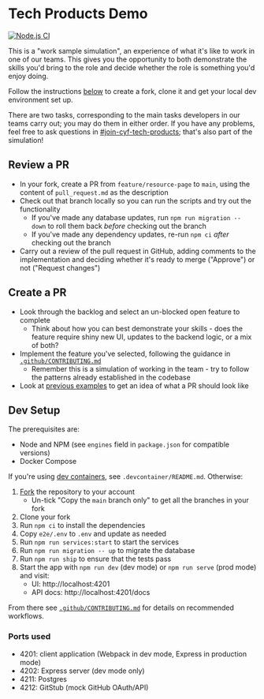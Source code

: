 # Tech Products Demo

[![Node.js CI](https://github.com/CodeYourFuture/tech-products-demo/workflows/Node.js%20CI/badge.svg)](https://github.com/CodeYourFuture/tech-products-demo/actions)

This is a "work sample simulation", an experience of what it's like to work in one of our teams. This gives you the opportunity to both demonstrate the skills you'd bring to the role and decide whether the role is something you'd enjoy doing.

Follow the instructions [below](#dev-setup) to create a fork, clone it and get your local dev environment set up.

There are two tasks, corresponding to the main tasks developers in our teams carry out; you may do them in either order. If you have any problems, feel free to ask questions in [#join-cyf-tech-products](https://codeyourfuture.slack.com/archives/C05AAMJSAKC); that's also part of the simulation!

## Review a PR

- In your fork, create a PR from `feature/resource-page` to `main`, using the content of `pull_request.md` as the description
- Check out that branch locally so you can run the scripts and try out the functionality
  - If you've made any database updates, run `npm run migration -- down` to roll them back _before_ checking out the branch
  - If you've made any dependency updates, re-run `npm ci` _after_ checking out the branch
- Carry out a review of the pull request in GitHub, adding comments to the implementation and deciding whether it's ready to merge ("Approve") or not ("Request changes")

## Create a PR

- Look through the backlog and select an un-blocked open feature to complete
  - Think about how you can best demonstrate your skills - does the feature require shiny new UI, updates to the backend logic, or a mix of both?
- Implement the feature you've selected, following the guidance in [`.github/CONTRIBUTING.md`][contributing]
  - Remember this is a simulation of working in the team - try to follow the patterns already established in the codebase
- Look at [previous examples][merged-prs] to get an idea of what a PR should look like

## Dev Setup

The prerequisites are:

- Node and NPM (see `engines` field in `package.json` for compatible versions)
- Docker Compose

If you're using [dev containers], see `.devcontainer/README.md`. Otherwise:

1. [Fork] the repository to your account
   - Un-tick "Copy the `main` branch only" to get all the branches in your fork
2. Clone your fork
3. Run `npm ci` to install the dependencies
4. Copy `e2e/.env` to `.env` and update as needed
5. Run `npm run services:start` to start the services
6. Run `npm run migration -- up` to migrate the database
7. Run `npm run ship` to ensure that the tests pass
8. Start the app with `npm run dev` (dev mode) or `npm run serve` (prod mode) and visit:
   - UI: http://localhost:4201
   - API docs: http://localhost:4201/docs

From there see [`.github/CONTRIBUTING.md`][contributing] for details on recommended workflows.

### Ports used

- 4201: client application (Webpack in dev mode, Express in production mode)
- 4202: Express server (dev mode only)
- 4211: Postgres
- 4212: GitStub (mock GitHub OAuth/API)

[contributing]: .github/CONTRIBUTING.md
[dev containers]: https://code.visualstudio.com/docs/devcontainers/containers
[fork]: https://docs.github.com/en/get-started/quickstart/fork-a-repo
[merged-prs]: https://github.com/CodeYourFuture/tech-products-demo/pulls?q=is%3Apr+is%3Amerged+
